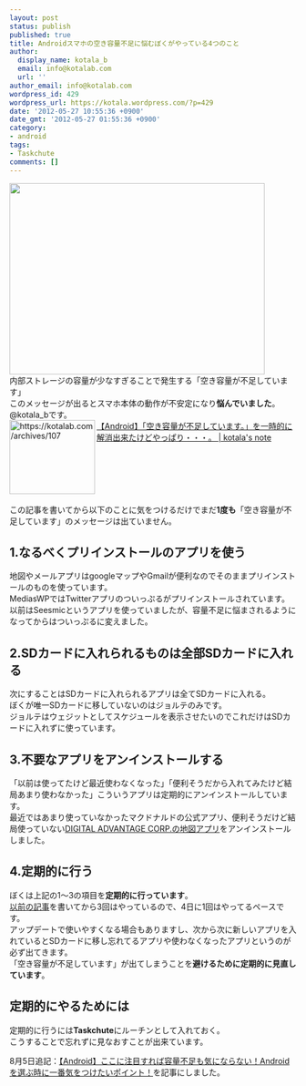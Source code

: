```yaml
---
layout: post
status: publish
published: true
title: Androidスマホの空き容量不足に悩むぼくがやっている4つのこと
author:
  display_name: kotala_b
  email: info@kotalab.com
  url: ''
author_email: info@kotalab.com
wordpress_id: 429
wordpress_url: https://kotala.wordpress.com/?p=429
date: '2012-05-27 10:55:36 +0900'
date_gmt: '2012-05-27 01:55:36 +0900'
category:
- android
tags:
- Taskchute
comments: []
---
```

<p><a href="https://kotalab.com/wp-content/uploads/think.jpg" target="_blank"><img src="https://kotalab.com/wp-content/uploads/think.jpg" alt="" title="think" width="448" height="336" class="alignnone size-full wp-image-1329" /></a><br />
内部ストレージの容量が少なすぎることで発生する「空き容量が不足しています」<br />
このメッセージが出るとスマホ本体の動作が不安定になり<strong>悩んでいました</strong>。@kotala_bです。<br />
<a href="https://kotalab.com/android-memorycapacity" target="_blank"><img title="【Android】「空き容量が不足しています。」を一時的に解消出来たけどやっぱり・・・。 | kotala's note" src="https://capture.heartrails.com/150x130?https://kotalab.com/https://kotalab.com/hello-world" alt="https://kotalab.com/archives/107" width="150" height="130" align="left" /></a><a href="https://kotalab.com/android-memorycapacity" title="【Android】「空き容量が不足しています。」を一時的に解消出来たけどやっぱり・・・。" target="_blank">【Android】「空き容量が不足しています。」を一時的に解消出来たけどやっぱり・・・。 | kotala's note</a><br style="clear:both;" /><br />
この記事を書いてから以下のことに気をつけるだけでまだ<strong>1度も</strong>「空き容量が不足しています」のメッセージは出ていません。<br />
</p>
<!--more-->
<h2>1.なるべくプリインストールのアプリを使う</h2>
<p>地図やメールアプリはgoogleマップやGmailが便利なのでそのままプリインストールのものを使っています。<br />
MediasWPではTwitterアプリのついっぷるがプリインストールされています。<br />
以前はSeesmicというアプリを使っていましたが、容量不足に悩まされるようになってからはついっぷるに変えました。</p>
<h2>2.SDカードに入れられるものは全部SDカードに入れる</h2>
<p>次にすることはSDカードに入れられるアプリは全てSDカードに入れる。<br />
ぼくが唯一SDカードに移していないのはジョルテのみです。<br />
ジョルテはウェジットとしてスケジュールを表示させたいのでこれだけはSDカードに入れずに使っています。</p>
<h2>3.不要なアプリをアンインストールする</h2>
<p>「以前は使ってたけど最近使わなくなった」「便利そうだから入れてみたけど結局あまり使わなかった」こういうアプリは定期的にアンインストールしています。<br />
最近ではあまり使っていなかったマクドナルドの公式アプリ、便利そうだけど結局使っていない<a href="https://play.google.com/store/apps/developer?id=Digital+Advantage+Corp.#?t=W251bGwsbnVsbCxudWxsLDEsImpwLmRfYWR2YW50YWdlLmh5YWtraW5tYXAiXQ.." target="_blank">DIGITAL ADVANTAGE CORP.の地図アプリ</a>をアンインストールしました。</p>
<h2>4.定期的に行う</h2>
<p>ぼくは上記の1～3の項目を<strong>定期的に行っています</strong>。<br />
<a href="https://kotalab.com/android-memoryshortage" target="_blank">以前の記事</a>を書いてから3回はやっているので、4日に1回はやってるペースです。<br />
アップデートで使いやすくなる場合もありますし、次から次に新しいアプリを入れているとSDカードに移し忘れてるアプリや使わなくなったアプリというのが必ず出てきます。<br />
「空き容量が不足しています」が出てしまうことを<strong>避けるために定期的に見直しています</strong>。</p>
<h2>定期的にやるためには</h2>
<p>定期的に行うには<strong>Taskchute</strong>にルーチンとして入れておく。<br />
こうすることで忘れずに見なおすことが出来ています。</p>
<p>8月5日追記：<a href="https://kotalab.com/android-choosepoint" target="_blank">【Android】ここに注目すれば容量不足も気にならない！Androidを選ぶ時に一番気をつけたいポイント！</a>を記事にしました。</p>
